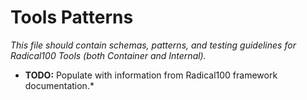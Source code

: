 # Tools Patterns

*This file should contain schemas, patterns, and testing guidelines for Radical100 Tools (both Container and Internal).*

* **TODO:** Populate with information from Radical100 framework documentation.*
